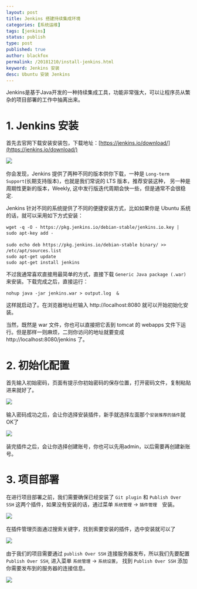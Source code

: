 ```yaml
---
layout: post
title: Jenkins 搭建持续集成环境 
categories: [系统运维]
tags: [jenkins]
status: publish
type: post
published: true
author: blackfox
permalink: /20181210/install-jenkins.html 
keyword: Jenkins 安装
desc: Ubuntu 安装 Jenkins
---
```


Jenkins是基于Java开发的一种持续集成工具，功能非常强大，可以让程序员从繁杂的项目部署的工作中抽离出来。

# 1. Jenkins 安装

首先去官网下载安装安装包，下载地址：[https://jenkins.io/download/](https://jenkins.io/download/)

<img class="img-view" data-src="/images/2018/12/jenkins-install-01.png" src="/images/1px.png" />

你会发现，Jenkins 提供了两种不同的版本供你下载，一种是 `Long-term Support`(长期支持版本)，也就是我们常说的 LTS 版本，推荐安装这种，
另一种是周期性更新的版本，Weekly, 这中发行版迭代周期会快一些，但是通常不会很稳定.

Jenkins 针对不同的系统提供了不同的便捷安装方式，比如如果你是 Ubuntu 系统的话，就可以采用如下方式安装：

```shell
wget -q -O - https://pkg.jenkins.io/debian-stable/jenkins.io.key | sudo apt-key add -

sudo echo deb https://pkg.jenkins.io/debian-stable binary/ >> /etc/apt/sources.list 
sudo apt-get update
sudo apt-get install jenkins
```

不过我通常喜欢直接用最简单的方式，直接下载 `Generic Java package (.war)` 来安装。下载完成之后，直接运行：

```shell
nohup java -jar jenkins.war > output.log  &
```

这样就启动了。在浏览器地址栏输入 http://localhost:8080 就可以开始初始化安装。

当然，既然是 war 文件，你也可以直接把它丢到 tomcat 的 webapps 文件下运行。但是那样一则麻烦，二则你访问的地址就要变成
http://localhost:8080/jenkins 了。

# 2. 初始化配置

首先输入初始密码，页面有提示你初始密码的保存位置，打开密码文件，复制粘贴进来就好了。

<img class="img-view" data-src="/images/2018/12/jenkins-install-02.png" src="/images/1px.png" />

输入密码成功之后，会让你选择安装插件，新手就选择左面那个`安装推荐的插件`就OK了

<img class="img-view" data-src="/images/2018/12/jenkins-install-03.png" src="/images/1px.png" />

装完插件之后，会让你选择创建账号，你也可以先用admin，以后需要再创建新账号。

# 3. 项目部署

在进行项目部署之前，我们需要确保已经安装了 `Git plugin` 和 `Publish Over SSH` 这两个插件，如果没有安装的话，通过菜单 `系统管理` -> `插件管理`　安装。

<img class="img-view" data-src="/images/2018/12/jenkins-04.png" src="/images/1px.png" />

在插件管理页面通过搜索关键字，找到索要安装的插件，选中安装就可以了

<img class="img-view" data-src="/images/2018/12/jenkins-05.png" src="/images/1px.png" />

由于我们的项目需要通过 `publish Over SSH` 连接服务器发布，所以我们先要配置 `Publish Over SSH`, 进入菜单 `系统管理` -> `系统设置`， 找到 
`Publish Over SSH` 添加你需要发布到的服务器的连接信息。

<img class="img-view" data-src="/images/2018/12/jenkins-06.png" src="/images/1px.png" />





